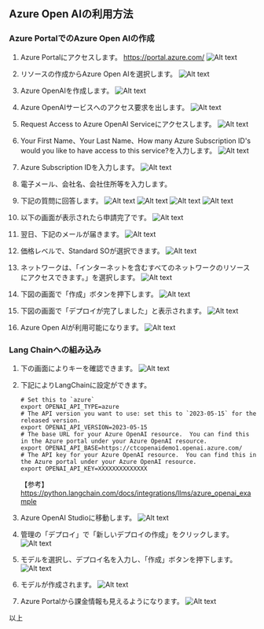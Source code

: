 ## Azure Open AIの利用方法

### Azure PortalでのAzure Open AIの作成
1. Azure Portalにアクセスします。
    https://portal.azure.com/
    ![Alt text](image.png)

1. リソースの作成からAzure Open AIを選択します。
    ![Alt text](image-1.png)

1. Azure OpenAIを作成します。
    ![Alt text](image-2.png)

1. Azure OpenAIサービスへのアクセス要求を出します。
    ![Alt text](image-4.png)

1. Request Access to Azure OpenAI Serviceにアクセスします。
    ![Alt text](image-5.png)

1. Your First Name、Your Last Name、How many Azure Subscription ID's would you like to have access to this service?を入力します。
    ![Alt text](image-7.png)

1. Azure Subscription IDを入力します。
    ![Alt text](image-9.png)

1. 電子メール、会社名、会社住所等を入力します。

1. 下記の質問に回答します。
    ![Alt text](image-11.png)
    ![Alt text](image-12.png)
    ![Alt text](image-13.png)
    ![Alt text](image-14.png)

1. 以下の画面が表示されたら申請完了です。
    ![Alt text](image-15.png)

1. 翌日、下記のメールが届きます。
    ![Alt text](image-16.png)

1. 価格レベルで、Standard SOが選択できます。
    ![Alt text](image-19.png)

1. ネットワークは、「インターネットを含むすべてのネットワークのリソースにアクセスできます。」を選択します。
    ![Alt text](image-18.png)

1. 下図の画面で「作成」ボタンを押下します。
    ![Alt text](image-20.png)

1. 下図の画面で「デプロイが完了しました」と表示されます。
    ![Alt text](image-21.png)

1. Azure Open AIが利用可能になります。
    ![Alt text](image-22.png)

### Lang Chainへの組み込み
1. 下の画面によりキーを確認できます。
    ![Alt text](image-23.png)

1. 下記によりLangChainに設定ができます。

    ```
    # Set this to `azure`
    export OPENAI_API_TYPE=azure
    # The API version you want to use: set this to `2023-05-15` for the released version.
    export OPENAI_API_VERSION=2023-05-15
    # The base URL for your Azure OpenAI resource.  You can find this in the Azure portal under your Azure OpenAI resource.
    export OPENAI_API_BASE=https://ctcopenaidemo1.openai.azure.com/
    # The API key for your Azure OpenAI resource.  You can find this in the Azure portal under your Azure OpenAI resource.
    export OPENAI_API_KEY=XXXXXXXXXXXXXX
    ```

    【参考】
    https://python.langchain.com/docs/integrations/llms/azure_openai_example

1. Azure OpenAI Studioに移動します。
    ![Alt text](image-25.png)

1. 管理の「デプロイ」で「新しいデプロイの作成」をクリックします。
    ![Alt text](image-27.png)

1. モデルを選択し、デプロイ名を入力し、「作成」ボタンを押下します。
    ![Alt text](image-28.png)

1. モデルが作成されます。
    ![Alt text](image-29.png)

1. Azure Portalから課金情報も見えるようになります。
    ![Alt text](image-24.png)

以上